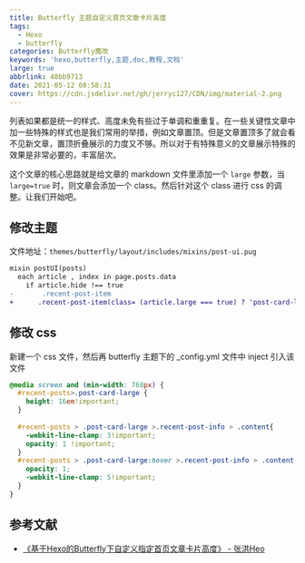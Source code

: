```yaml
---
title: Butterfly 主题自定义首页文章卡片高度
tags:
  - Hexo
  - butterfly
categories: Butterfly魔改
keywords: 'hexo,butterfly,主题,doc,教程,文档'
large: true
abbrlink: 48bb9713
date: 2021-05-12 08:58:31
cover: https://cdn.jsdelivr.net/gh/jerryc127/CDN/img/material-2.png
---
```



列表如果都是统一的样式、高度未免有些过于单调和重重复。在一些关键性文章中加一些特殊的样式也是我们常用的举措，例如文章置顶。但是文章置顶多了就会看不见新文章，置顶折叠展示的力度又不够。所以对于有特殊意义的文章展示特殊的效果是非常必要的，丰富层次。

这个文章的核心思路就是给文章的 markdown 文件里添加一个 ```large``` 参数，当 ```large=true``` 时，则文章会添加一个 class。然后针对这个 class 进行 css 的调整。让我们开始吧。

## 修改主题

文件地址：```themes/butterfly/layout/includes/mixins/post-ui.pug```

``` diff
mixin postUI(posts)
  each article , index in page.posts.data
    if article.hide !== true
-	    .recent-post-item
+      .recent-post-item(class= (article.large === true) ? 'post-card-large' : '')
```

## 修改 css

新建一个 css 文件，然后再 butterfly 主题下的 _config.yml 文件中 inject 引入该文件

``` css
@media screen and (min-width: 768px) {
  #recent-posts>.post-card-large {
    height: 16em!important;
  }
  
  #recent-posts > .post-card-large >.recent-post-info > .content{
    -webkit-line-clamp: 3!important;
    opacity: 1 !important;
  }
  #recent-posts > .post-card-large:hover >.recent-post-info > .content {
    opacity: 1;
    -webkit-line-clamp: 5!important;
  }
}

```

## 参考文献

- [《基于Hexo的Butterfly下自定义指定首页文章卡片高度》 - 张洪Heo](https://blog.zhheo.com/p/77ebd8b5.html)
